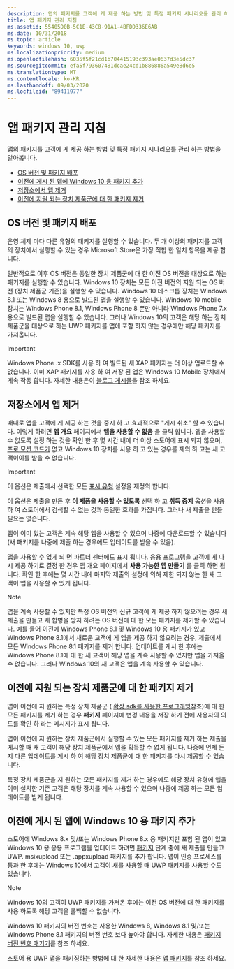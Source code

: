 ```yaml
---
description: 앱의 패키지를 고객에 게 제공 하는 방법 및 특정 패키지 시나리오를 관리 하는 방법을 알아봅니다.
title: 앱 패키지 관리 지침
ms.assetid: 55405D0B-5C1E-43C8-91A1-4BFDD336E6AB
ms.date: 10/31/2018
ms.topic: article
keywords: windows 10, uwp
ms.localizationpriority: medium
ms.openlocfilehash: 6035f5f21cd1b704415193c393ae0637d3e5dc37
ms.sourcegitcommit: efa5f793607481dcae24cd1b886886a549e8d6e5
ms.translationtype: MT
ms.contentlocale: ko-KR
ms.lasthandoff: 09/03/2020
ms.locfileid: "89411977"
---
```

# <a name="guidance-for-app-package-management"></a>앱 패키지 관리 지침

앱의 패키지를 고객에 게 제공 하는 방법 및 특정 패키지 시나리오를 관리 하는 방법을 알아봅니다.

-   [OS 버전 및 패키지 배포](#os-versions-and-package-distribution)
-   [이전에 게시 된 앱에 Windows 10 용 패키지 추가](#adding-packages-for-windows-10-to-a-previously-published-app)
-   [저장소에서 앱 제거](#removing-an-app-from-the-store)
-   [이전에 지원 되는 장치 제품군에 대 한 패키지 제거](#removing-packages-for-a-previously-supported-device-family)


## <a name="os-versions-and-package-distribution"></a>OS 버전 및 패키지 배포

운영 체제 마다 다른 유형의 패키지를 실행할 수 있습니다. 두 개 이상의 패키지를 고객의 장치에서 실행할 수 있는 경우 Microsoft Store은 가장 적합 한 일치 항목을 제공 합니다.

일반적으로 이후 OS 버전은 동일한 장치 제품군에 대 한 이전 OS 버전을 대상으로 하는 패키지를 실행할 수 있습니다. Windows 10 장치는 모든 이전 버전의 지원 되는 OS 버전 (장치 제품군 기준)을 실행할 수 있습니다. Windows 10 데스크톱 장치는 Windows 8.1 또는 Windows 8 용으로 빌드된 앱을 실행할 수 있습니다. Windows 10 mobile 장치는 Windows Phone 8.1, Windows Phone 8 뿐만 아니라 Windows Phone 7.x 용으로 빌드된 앱을 실행할 수 있습니다. 그러나 Windows 10의 고객은 해당 하는 장치 제품군을 대상으로 하는 UWP 패키지를 앱에 포함 하지 않는 경우에만 해당 패키지를 가져옵니다.

> [!IMPORTANT]
> Windows Phone .x SDK를 사용 하 여 빌드된 새 XAP 패키지는 더 이상 업로드할 수 없습니다. 이미 XAP 패키지를 사용 하 여 저장 된 앱은 Windows 10 Mobile 장치에서 계속 작동 합니다. 자세한 내용은이 [블로그 게시물](https://blogs.windows.com/windowsdeveloper/2018/08/20/important-dates-regarding-apps-with-windows-phone-8-x-and-earlier-and-windows-8-8-1-packages-submitted-to-microsoft-store)을 참조 하세요.


## <a name="removing-an-app-from-the-store"></a>저장소에서 앱 제거

때때로 앱을 고객에 게 제공 하는 것을 중지 하 고 효과적으로 "게시 취소" 할 수 있습니다. 이렇게 하려면 **앱 개요** 페이지에서 **앱을 사용할 수 없음** 을 클릭 합니다. 앱을 사용할 수 없도록 설정 하는 것을 확인 한 후 몇 시간 내에 더 이상 스토어에 표시 되지 않으며, [프로 모션 코드가](generate-promotional-codes.md) 없고 Windows 10 장치를 사용 하 고 있는 경우를 제외 하 고는 새 고객이이를 받을 수 없습니다.

> [!IMPORTANT]
> 이 옵션은 제출에서 선택한 모든 [표시 유형](choose-visibility-options.md#discoverability) 설정을 재정의 합니다. 

이 옵션은 제출을 만든 후 **이 제품을 사용할 수 있도록** 선택 하 고 **취득 중지** 옵션을 사용 하 여 스토어에서 검색할 수 없는 것과 동일한 효과를 가집니다. 그러나 새 제출을 만들 필요는 없습니다.

앱이 이미 있는 고객은 계속 해당 앱을 사용할 수 있으며 나중에 다운로드할 수 있습니다 (새 패키지를 나중에 제출 하는 경우에도 업데이트를 받을 수 있음).

앱을 사용할 수 없게 되 면 파트너 센터에도 표시 됩니다. 응용 프로그램을 고객에 게 다시 제공 하기로 결정 한 경우 앱 개요 페이지에서 **사용 가능한 앱 만들기** 를 클릭 하면 됩니다. 확인 한 후에는 몇 시간 내에 마지막 제출의 설정에 의해 제한 되지 않는 한 새 고객이 앱을 사용할 수 있게 됩니다.

> [!NOTE]
> 앱을 계속 사용할 수 있지만 특정 OS 버전의 신규 고객에 게 제공 하지 않으려는 경우 새 제출을 만들고 새 합병을 방지 하려는 OS 버전에 대 한 모든 패키지를 제거할 수 있습니다. 예를 들어 이전에 Windows Phone 8.1 및 Windows 10 용 패키지가 있고 Windows Phone 8.1에서 새로운 고객에 게 앱을 제공 하지 않으려는 경우, 제출에서 모든 Windows Phone 8.1 패키지를 제거 합니다. 업데이트를 게시 한 후에는 Windows Phone 8.1에 대 한 새 고객이 해당 앱을 계속 사용할 수 있지만 앱을 가져올 수 없습니다. 그러나 Windows 10의 새 고객은 앱을 계속 사용할 수 있습니다.

## <a name="removing-packages-for-a-previously-supported-device-family"></a>이전에 지원 되는 장치 제품군에 대 한 패키지 제거

앱이 이전에 지 원하는 특정 장치 제품군 ( [확장 sdk를 사용한 프로그래밍](/uwp/extension-sdks/device-families-overview)참조)에 대 한 모든 패키지를 제거 하는 경우 **패키지** 페이지에 변경 내용을 저장 하기 전에 사용자의 의도를 확인 하 라는 메시지가 표시 됩니다.

앱이 이전에 지 원하는 장치 제품군에서 실행할 수 있는 모든 패키지를 제거 하는 제출을 게시할 때 새 고객이 해당 장치 제품군에서 앱을 획득할 수 없게 됩니다. 나중에 언제 든 지 다른 업데이트를 게시 하 여 해당 장치 제품군에 대 한 패키지를 다시 제공할 수 있습니다.

특정 장치 제품군을 지 원하는 모든 패키지를 제거 하는 경우에도 해당 장치 유형에 앱을 이미 설치한 기존 고객은 해당 장치를 계속 사용할 수 있으며 나중에 제공 하는 모든 업데이트를 받게 됩니다.

<a name="adding-packages-for-windows-10-to-a-previously-published-app"></a>

## <a name="adding-packages-for-windows10-to-a-previously-published-app"></a>이전에 게시 된 앱에 Windows 10 용 패키지 추가

스토어에 Windows 8.x 및/또는 Windows Phone 8.x 용 패키지만 포함 된 앱이 있고 Windows 10 용 응용 프로그램을 업데이트 하려면 [패키지](upload-app-packages.md) 단계 중에 새 제출을 만들고 UWP. msixupload 또는 .appxupload 패키지를 추가 합니다. 앱이 인증 프로세스를 통과 한 후에는 Windows 10에서 고객이 새를 사용할 때 UWP 패키지를 사용할 수도 있습니다.

> [!NOTE]
> Windows 10의 고객이 UWP 패키지를 가져온 후에는 이전 OS 버전에 대 한 패키지를 사용 하도록 해당 고객을 롤백할 수 없습니다. 

Windows 10 패키지의 버전 번호는 사용한 Windows 8, Windows 8.1 및/또는 Windows Phone 8.1 패키지의 버전 번호 보다 높아야 합니다. 자세한 내용은 [패키지 버전 번호 매기기](package-version-numbering.md)를 참조 하세요.

스토어 용 UWP 앱을 패키징하는 방법에 대 한 자세한 내용은 [앱 패키지](../packaging/index.md)를 참조 하세요.
